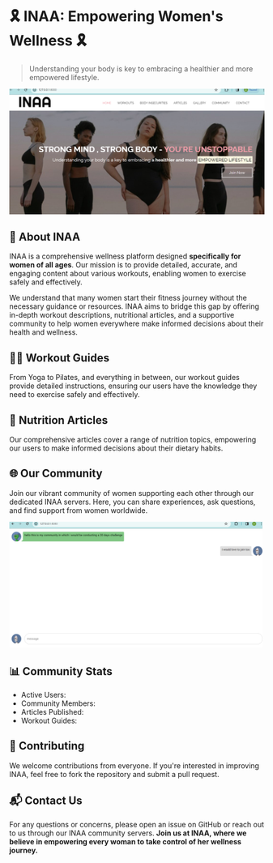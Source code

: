 # 🎗️ INAA: Empowering Women's Wellness 🎗️
> Understanding your body
is key to embracing a healthier and more empowered lifestyle.


![Alt Text](new_me.png)

## 🌟 About INAA
INAA is a comprehensive wellness platform designed **specifically for women of all ages**. Our mission is to provide detailed, accurate, and engaging content about various workouts, enabling women to exercise safely and effectively. 

We understand that many women start their fitness journey without the necessary guidance or resources. INAA aims to bridge this gap by offering in-depth workout descriptions, nutritional articles, and a supportive community to help women everywhere make informed decisions about their health and wellness.

## 🏋️‍♀️ Workout Guides 
From Yoga to Pilates, and everything in between, our workout guides provide detailed instructions, ensuring our users have the knowledge they need to exercise safely and effectively.

## 🍎 Nutrition Articles 
Our comprehensive articles cover a range of nutrition topics, empowering our users to make informed decisions about their dietary habits.

## 🌐 Our Community 
Join our vibrant community of women supporting each other through our dedicated INAA servers. Here, you can share experiences,
ask questions, and find support from women worldwide.


<img src="community.png" width="500">

## 📊 Community Stats
- Active Users: 
- Community Members: 
- Articles Published: 
- Workout Guides: 

## 🤝 Contributing
We welcome contributions from everyone. If you're interested in improving INAA, feel free to fork the repository and submit a pull request.

## 📬 Contact Us
For any questions or concerns, please open an issue on GitHub or reach out to us through our INAA community servers.
**Join us at INAA, where we believe in empowering every woman to take control of her wellness journey.**


